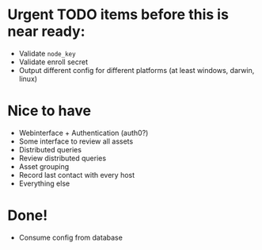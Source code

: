 # Urgent TODO items before this is near ready:

* Validate `node_key`
* Validate enroll secret
* Output different config for different platforms (at least windows, darwin, linux)

# Nice to have

* Webinterface + Authentication (auth0?)
* Some interface to review all assets
* Distributed queries
* Review distributed queries
* Asset grouping
* Record last contact with every host
* Everything else

# Done!

* Consume config from database

